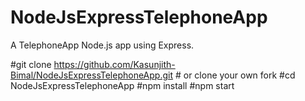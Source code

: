 # NodeJsExpressTelephoneApp

A TelephoneApp Node.js app using Express.

#git clone https://github.com/Kasunjith-Bimal/NodeJsExpressTelephoneApp.git # or clone your own fork
#cd NodeJsExpressTelephoneApp
#npm install
#npm start

